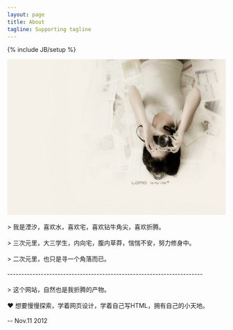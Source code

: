 ```yaml
---
layout: page
title: About
tagline: Supporting tagline
---
```

{% include JB/setup %}


<section role="banner">
  <img src="/img/1.jpg" width="576" height="360" />
  </section>
 <section class="content">
<p>> 我是湮汐，喜欢水，喜欢宅，喜欢钻牛角尖，喜欢折腾。<br>     
  
  <br>
> 三次元里，大三学生，内向宅，腹内草莽，惴惴不安，努力修身中。 <br>
  <br>
> 二次元里，也只是寻一个角落而已。 <br>
  <br>
  ---------------------------------------------------------------------- <br>
  <br>
> 这个网站，自然也是我折腾的产物。 <br>
  <br>
  ❤ 想要慢慢探索，学着网页设计，学着自己写HTML，拥有自己的小天地。<br>
  <br>
  -- Nov.11 2012</p>
  </section>
